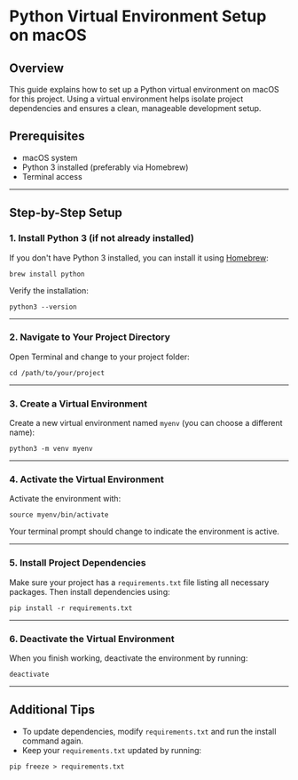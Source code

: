 # Python Virtual Environment Setup on macOS

## Overview

This guide explains how to set up a Python virtual environment on macOS for this project. Using a virtual environment helps isolate project dependencies and ensures a clean, manageable development setup.

## Prerequisites

- macOS system
- Python 3 installed (preferably via Homebrew)
- Terminal access

---

## Step-by-Step Setup

### 1. Install Python 3 (if not already installed)

If you don't have Python 3 installed, you can install it using [Homebrew](https://brew.sh/):

```
brew install python
```

Verify the installation:

```
python3 --version
```

---

### 2. Navigate to Your Project Directory

Open Terminal and change to your project folder:

```
cd /path/to/your/project
```

---

### 3. Create a Virtual Environment

Create a new virtual environment named `myenv` (you can choose a different name):

```
python3 -m venv myenv
```

---

### 4. Activate the Virtual Environment

Activate the environment with:

```
source myenv/bin/activate
```

Your terminal prompt should change to indicate the environment is active.

---

### 5. Install Project Dependencies

Make sure your project has a `requirements.txt` file listing all necessary packages. Then install dependencies using:

```
pip install -r requirements.txt
```

---

### 6. Deactivate the Virtual Environment

When you finish working, deactivate the environment by running:

```
deactivate
```

---

## Additional Tips

- To update dependencies, modify `requirements.txt` and run the install command again.
- Keep your `requirements.txt` updated by running:

```
pip freeze > requirements.txt
```
